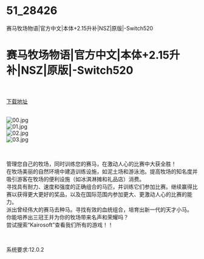 # 51_28426
赛马牧场物语|官方中文|本体+2.15升补|NSZ|原版|-Switch520
# 赛马牧场物语|官方中文|本体+2.15升补|NSZ|原版|-Switch520
 <br/></br>
[下载地址](https://www.switch520.cc/article/28426 "下载地址")
<br/></br>

<p><img title="00.jpg" src="https://www.switch520.cc/muke_img/2022_03_20_4fe3037aa2f6b.jpg" alt="00.jpg"><br>
<img title="01.jpg" src="https://www.switch520.cc/muke_img/2022_03_20_e986ab37ff8ae.jpg" alt="01.jpg"><br>
<img title="02.jpg" src="https://www.switch520.cc/muke_img/2022_03_20_31b7f2d582e45.jpg" alt="02.jpg"><br>
<img title="03.jpg" src="https://www.switch520.cc/muke_img/2022_03_20_8ae654213e594.jpg" alt="03.jpg"></p>
<p>&nbsp;</p>
<p>管理您自己的牧场，同时训练您的赛马，在激动人心的比赛中大获全胜！<br>
在牧场美丽的自然环境中建造训练设施，如泥土场和游泳池。提高牧场的知名度并吸引游客在牧场的便利设施（如冰淇淋摊和礼品店）消费。<br>
寻找具有耐力、速度和强度的正确组合的马匹，并训练它们参加比赛。继续赢得比赛以获得更大更好的奖品，以及在国际范围内参加更大、更激动人心的比赛的能力。<br>
派出曾经伟大的赛马去种马。寻找有效的血统组合，培育出新一代的天才小马。<br>
你能培养出三冠王并为你的牧场带来名声和荣耀吗？<br>
尝试搜索“Kairosoft”查看我们所有的游戏！！</p>
<p>&nbsp;</p>
<p>系统要求:12.0.2</p>



